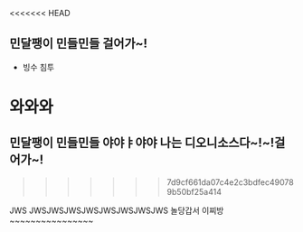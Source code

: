 <<<<<<< HEAD
## 민달팽이 민들민들 걸어가~!

- 빙수 침투

와와와
=======
## 민달팽이 민들민들 야야ㅑ야야 나는 디오니소스다~!~!걸어가~!
>>>>>>> 7d9cf661da07c4e2c3bdfec490789b50bf25a414


JWS JWSJWSJWSJWSJWSJWSJWSJWS
놀당갑서 이찌방~~~~~~~~~~~~~~~~